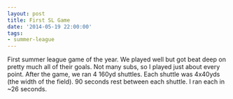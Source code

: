 ```yaml
---
layout: post
title: First SL Game
date: '2014-05-19 22:00:00'
tags:
- summer-league
---
```


First summer league game of the year. We played well but got beat deep on pretty much all of their goals. Not many subs, so I played just about every point. After the game, we ran 4 160yd shuttles. Each shuttle was 4x40yds (the width of the field). 90 seconds rest between each shuttle. I ran each in ~26 seconds.
